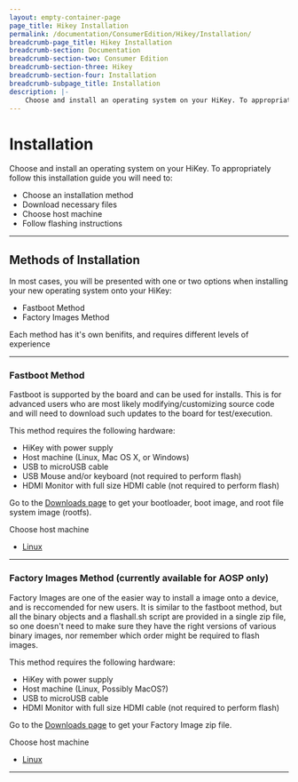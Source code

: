 ```yaml
---
layout: empty-container-page
page_title: Hikey Installation
permalink: /documentation/ConsumerEdition/Hikey/Installation/
breadcrumb-page_title: Hikey Installation
breadcrumb-section: Documentation
breadcrumb-section-two: Consumer Edition
breadcrumb-section-three: Hikey
breadcrumb-section-four: Installation
breadcrumb-subpage_title: Installation
description: |-
    Choose and install an operating system on your HiKey. To appropriately follow this installation guide you will need to...
---
```

# Installation

Choose and install an operating system on your HiKey. To appropriately follow this installation guide you will need to:

- Choose an installation method
- Download necessary files
- Choose host machine
- Follow flashing instructions

***

## Methods of Installation

In most cases, you will be presented with one or two options when installing your new operating system onto your HiKey:

- Fastboot Method
- Factory Images Method

Each method has it's own benifits, and requires different levels of experience

***

### Fastboot Method

Fastboot is supported by the board and can be used for installs. This is for advanced users who are most likely modifying/customizing source code and will need to download such updates to the board for test/execution.

This method requires the following hardware:

- HiKey with power supply
- Host machine (Linux, Mac OS X, or Windows)
- USB to microUSB cable
- USB Mouse and/or keyboard (not required to perform flash)
- HDMI Monitor with full size HDMI cable (not required to perform flash)

Go to the [Downloads page](../Downloads/) to get your bootloader, boot image, and root file system image (rootfs).

Choose host machine

- [Linux](LinuxFastboot.md)

***
### Factory Images Method (currently available for AOSP only)

Factory Images are one of the easier way to install a image onto a device, and is reccomended for new users. It is similar to the fastboot method, but all the binary objects and a flashall.sh script are provided in a single zip file, so one doesn't need to make sure they have the right versions of various binary images, nor remember which order might be required to flash images.

This method requires the following hardware:

- HiKey with power supply
- Host machine (Linux, Possibly MacOS?)
- USB to microUSB cable
- HDMI Monitor with full size HDMI cable (not required to perform flash)

Go to the [Downloads page](../Downloads/) to get your Factory Image zip file.

Choose host machine

- [Linux](LinuxFactoryImage.md)

***
